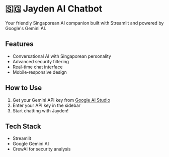 # 🇸🇬 Jayden AI Chatbot

Your friendly Singaporean AI companion built with Streamlit and powered by Google's Gemini AI.

## Features
- Conversational AI with Singaporean personality
- Advanced security filtering
- Real-time chat interface
- Mobile-responsive design

## How to Use
1. Get your Gemini API key from [Google AI Studio](https://makersuite.google.com/app/apikey)
2. Enter your API key in the sidebar
3. Start chatting with Jayden!

## Tech Stack
- Streamlit
- Google Gemini AI
- CrewAI for security analysis